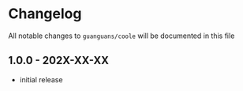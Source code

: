 # Changelog

All notable changes to `guanguans/coole` will be documented in this file

## 1.0.0 - 202X-XX-XX

* initial release
